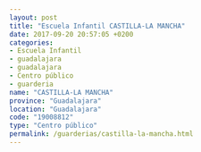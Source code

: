 ```yaml
---
layout: post
title: "Escuela Infantil CASTILLA-LA MANCHA"
date: 2017-09-20 20:57:05 +0200
categories:
- Escuela Infantil
- guadalajara
- guadalajara
- Centro público
- guarderia
name: "CASTILLA-LA MANCHA"
province: "Guadalajara"
location: "Guadalajara"
code: "19008812"
type: "Centro público"
permalink: /guarderias/castilla-la-mancha.html
---
```


